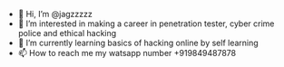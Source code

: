 - 👋 Hi, I’m @jagzzzzz
- 👀 I’m interested in making a career in penetration tester, cyber crime police and ethical hacking 
- 🌱 I’m currently learning basics of hacking online by self learning
- 📫 How to reach me my watsapp number +919849487878

<!---
jagzzzzz/jagzzzzz is a ✨ special ✨ repository because its `README.md` (this file) appears on your GitHub profile.
You can click the Preview link to take a look at your changes.
--->
